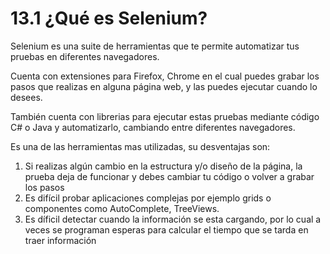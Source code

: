 # 13.1 ¿Qué es Selenium?

Selenium es una suite de herramientas que te permite automatizar tus pruebas en diferentes navegadores.

Cuenta con extensiones para Firefox, Chrome en el cual puedes grabar los pasos que realizas en alguna página web, y las puedes ejecutar cuando lo desees.

También cuenta con librerias para ejecutar estas pruebas mediante código C\# o Java y automatizarlo, cambiando entre diferentes navegadores.

Es una de las herramientas mas utilizadas, su desventajas son:

1. Si realizas algún cambio en la estructura y/o diseño de la página, la prueba deja de funcionar y debes cambiar tu código o volver a grabar los pasos
2. Es difícil probar aplicaciones complejas por ejemplo grids o componentes como AutoComplete, TreeViews.
3. Es díficil detectar cuando la información se esta cargando, por lo cual a veces se programan esperas para calcular el tiempo que se tarda en traer información

